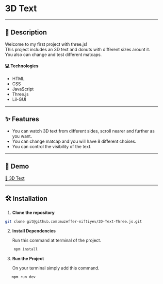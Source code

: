 # 3D Text

---

## 📝 Description

Welcome to my first project with three.js! <br>
This project includes an 3D text and donuts with different sizes arount it. You also can change and test different matcaps. 

#### 💻 Technologies

- HTML
- CSS
- JavaScript
- Three.js
- Lil-GUI

---

## ✨ Features

- You can watch 3D text from different sides, scroll nearer and further as you want. 
- You can change matcap and you will have 8 different choises.
- You can control the visibility of the text.

---

## 🚀 Demo

[🔗 3D Text](https://3-d-text-three-js-nine.vercel.app)

---

## 🛠 Installation

1. **Clone the repository**

```bash
git clone git@github.com:muzeffer-niftiyev/3D-Text-Three.js.git
```

2. **Install Dependencies**
   
   Run this command at terminal of the project.

```bash
    npm install
```

3. **Run the Project**
   
   On your terminal simply add this command.

```bash
   npm run dev
```
